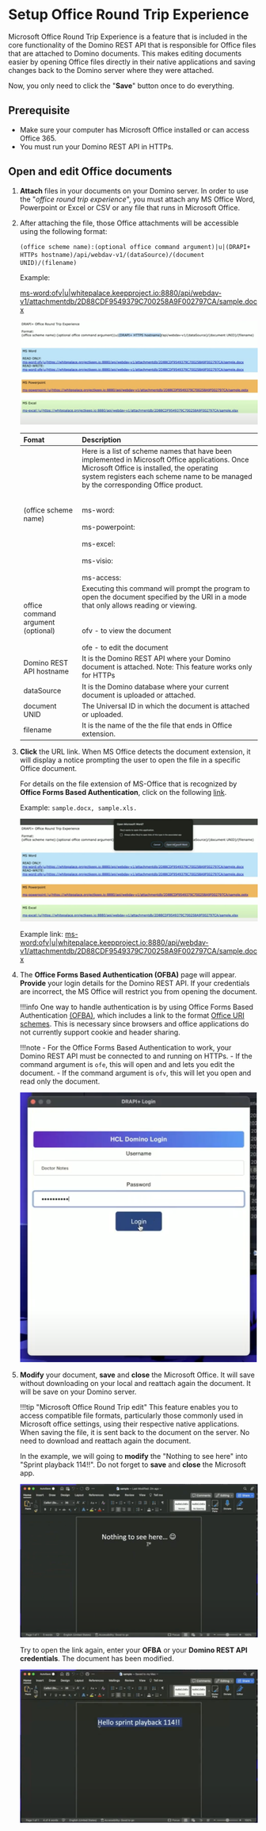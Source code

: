 # Setup Office Round Trip Experience

Microsoft Office Round Trip Experience is a feature that is included in the core functionality of the Domino REST API that is responsible for Office files that are attached to Domino documents. This makes editing documents easier by opening Office files directly in their native applications and saving changes back to the Domino server where they were attached.

Now, you only need to click the "**Save**" button once to do everything.

## Prerequisite

- Make sure your computer has Microsoft Office installed or can access Office 365.
- You must run your Domino REST API in HTTPs. 


## Open and edit Office documents

1. **Attach** files in your documents on your Domino server. In order to use the "*office round trip experience*", you must attach any MS Office Word, Powerpoint or Excel or CSV or any file that runs in Microsoft Office.

2. After attaching the file, those Office attachments will be accessible using the following format:
    ```
    (office scheme name):(optional office command argument)|u|(DRAPI+ HTTPs hostname)/api/webdav-v1/(dataSource)/(document UNID)/(filename)
    ```
    Example:

    [ms-word:ofv|u|whitepalace.keepproject.io:8880/api/webdav-v1/attachmentdb/2D88CDF9549379C700258A9F002797CA/sample.docx](ms-word:ofv|u|whitepalace.keepproject.io:8880/api/webdav-v1/attachmentdb/2D88CDF9549379C700258A9F002797CA/sample.docx)
    
    ![alt text](../assets/images/rtlink.png)

    |Fomat |Description|
    |:-----|:--------|
    |(office scheme name)| Here is a list of scheme names that have been implemented in Microsoft Office applications. Once Microsoft Office is installed, the operating system registers each scheme name to be managed by the corresponding Office product. <br></br> <br>ms-word:</br><br>ms-powerpoint:</br><br>ms-excel:</br><br>ms-visio:</br><br>ms-access:</br>|
    | office command argument (optional) | Executing this command will prompt the program to open the document specified by the URI in a mode that only allows reading or viewing.  <br></br> <br> ofv - to view the document </br> <br>ofe - to edit the document</br>|
    |Domino REST API hostname| It is the Domino REST API where your Domino document is attached. Note: This feature works only for HTTPs|
    | dataSource | It is the Domino database where your current document is uploaded or attached.|
    | document UNID| The Universal ID in which the document is attached or uploaded.|
    | filename | It is the name of the the file that ends in  Office extension. |

3. **Click** the URL link. When MS Office detects the document extension, it will display a notice prompting the user to open the file in a specific Office document. 

    For details on the file extension of MS-Office that is recognized by **Office Forms Based Authentication**, click on the following [link](../references/ofba.md).

    Example: `sample.docx, sample.xls.`

    ![alt text](../assets/images/rtprompt.png)
    
    Example link:
    [ms-word:ofv|u|whitepalace.keepproject.io:8880/api/webdav-v1/attachmentdb/2D88CDF9549379C700258A9F002797CA/sample.docx](ms-word:ofv|u|whitepalace.keepproject.io:8880/api/webdav-v1/attachmentdb/2D88CDF9549379C700258A9F002797CA/sample.docx)

3. The **Office Forms Based Authentication (OFBA)** page will appear. **Provide** your login details for the Domino REST API. If your credentials are incorrect, the MS Office will restrict you from opening the document.
    
    !!!info
        One way to handle authentication is by using Office Forms Based Authentication [(OFBA)](https://learn.microsoft.com/en-us/openspecs/sharepoint_protocols/ms-ofba/30c7bbe9-b284-421f-b866-4e7ed4866027), which includes a link to the format [Office URI schemes](https://learn.microsoft.com/en-us/office/client-developer/office-uri-schemes). This is necessary since browsers and office applications do not currently support cookie and header sharing.

    !!!note
        - For the Office Forms Based Authentication to work, your Domino REST API must be connected to and running on HTTPs.
        - If the command argument is `ofe`, this will open and and lets you edit the document.
        - If the command argument is `ofv`, this will let you open and read only the document.
    
    ![alt text](../assets/images/ofbalogin.png)

4. **Modify** your document, **save** and **close** the Microsoft Office. It will save without downloading on your local and reattach again the document. It will be save on your Domino server.

    !!!tip "Microsoft Office Round Trip edit"
        This feature enables you to access compatible file formats, particularly those commonly used in Microsoft office settings, using their respective native applications. When saving the file, it is sent back to the document on the server. No need to download and reattach again the document.

    In the example, we will going to **modify** the "Nothing to see here" into "Sprint playback 114!!". Do not forget to **save** and **close** the Microsoft app.

    ![alt text](../assets/images/rtmodify.png)

    Try to open the link again, enter your **OFBA** or your **Domino REST API credentials**. The document has been modified.

    ![alt text](../assets/images/rtsave.png)

